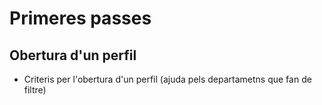 # Primeres passes

## Obertura d'un perfil

- Criteris per l'obertura d'un perfil (ajuda pels departametns que fan de filtre)




